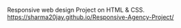 Responsive web design Project on HTML & CSS. <br>
https://sharma20jay.github.io/Responsive-Agency-Project/
